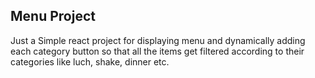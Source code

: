 ## Menu Project

Just a Simple react project for displaying menu and dynamically adding each category button so that all the items get filtered 
according to their categories like luch, shake, dinner etc.

